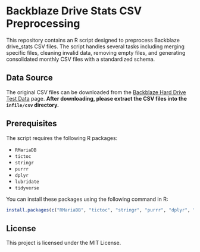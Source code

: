 # Backblaze Drive Stats CSV Preprocessing

This repository contains an R script designed to preprocess Backblaze drive_stats CSV files. The script handles several tasks including merging specific files, cleaning invalid data, removing empty files, and generating consolidated monthly CSV files with a standardized schema.

## Data Source

The original CSV files can be downloaded from the [Backblaze Hard Drive Test Data](https://www.backblaze.com/cloud-storage/resources/hard-drive-test-data/) page. **After downloading, please extract the CSV files into the `infile/csv` directory.**

## Prerequisites

The script requires the following R packages:

- `RMariaDB`
- `tictoc`
- `stringr`
- `purrr`
- `dplyr`
- `lubridate`
- `tidyverse`

You can install these packages using the following command in R:

```r
install.packages(c("RMariaDB", "tictoc", "stringr", "purrr", "dplyr", "lubridate", "tidyverse"))
```

## License

This project is licensed under the MIT License.
